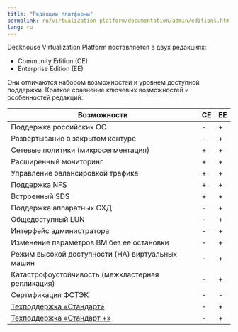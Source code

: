 ```yaml
---
title: "Редакции платформы"
permalink: ru/virtualization-platform/documentation/admin/editions.html
lang: ru
---
```


Deckhouse Virtualization Platform поставляется в двух редакциях:

- Community Edition (CE)
- Enterprise Edition (EE)

Они отличаются набором возможностей и уровнем доступной поддержки. Краткое сравнение ключевых возможностей и особенностей редакций:

| Возможности                                                     | CE | EE |
|-----------------------------------------------------------------|----|----|
| Поддержка российских ОС                                         | -  | +  |
| Развертывание в закрытом контуре                                | -  | +  |
| Сетевые политики (микросегментация)                             | +  | +  |
| Расширенный мониторинг                                          | +  | +  |
| Управление балансировкой трафика                                | +  | +  |
| Поддержка NFS                                                   | +  | +  |
| Встроенный SDS                                                  | +  | +  |
| Поддержка аппаратных СХД                                        | -  | +  |
| Общедоступный LUN                                               | -  | +  |
| Интерфейс администратора                                        | -  | +  |
| Изменение параметров ВМ без ее остановки                        | -  | +  |
| Режим высокой доступности (HA) виртуальных машин                | -  | +  |
| Катастрофоустойчивость (межкластерная репликация)               | -  | +  |
| Сертификация ФСТЭК                                              | -  | -  |
| [Техподдержка «Стандарт»](https://deckhouse.ru/tech-support/)   | -  | +  |
| [Техподдержка «Стандарт +»](https://deckhouse.ru/tech-support/) | -  | +  |
